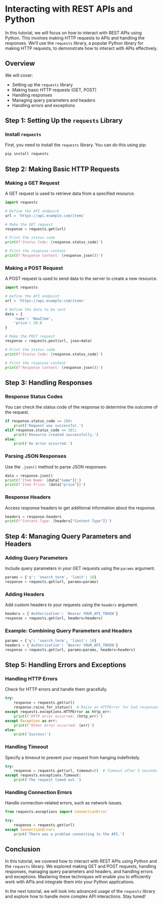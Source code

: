 # Interacting with REST APIs and Python

In this tutorial, we will focus on how to interact with REST APIs using Python. This involves making HTTP requests to APIs and handling the responses. We’ll use the `requests` library, a popular Python library for making HTTP requests, to demonstrate how to interact with APIs effectively.

## Overview

We will cover:
- Setting up the `requests` library
- Making basic HTTP requests (GET, POST)
- Handling responses
- Managing query parameters and headers
- Handling errors and exceptions

## Step 1: Setting Up the `requests` Library

### Install `requests`

First, you need to install the `requests` library. You can do this using pip:

```bash
pip install requests
```

## Step 2: Making Basic HTTP Requests

### Making a GET Request

A GET request is used to retrieve data from a specified resource.

```python
import requests

# Define the API endpoint
url = 'https://api.example.com/items'

# Make the GET request
response = requests.get(url)

# Print the status code
print(f'Status Code: {response.status_code}')

# Print the response content
print(f'Response Content: {response.json()}')
```

### Making a POST Request

A POST request is used to send data to the server to create a new resource.

```python
import requests

# Define the API endpoint
url = 'https://api.example.com/items'

# Define the data to be sent
data = {
    'name': 'NewItem',
    'price': 20.0
}

# Make the POST request
response = requests.post(url, json=data)

# Print the status code
print(f'Status Code: {response.status_code}')

# Print the response content
print(f'Response Content: {response.json()}')
```

## Step 3: Handling Responses

### Response Status Codes

You can check the status code of the response to determine the outcome of the request.

```python
if response.status_code == 200:
    print('Request was successful.')
elif response.status_code == 201:
    print('Resource created successfully.')
else:
    print('An error occurred.')
```

### Parsing JSON Responses

Use the `.json()` method to parse JSON responses:

```python
data = response.json()
print(f'Item Name: {data["name"]}')
print(f'Item Price: {data["price"]}')
```

### Response Headers

Access response headers to get additional information about the response.

```python
headers = response.headers
print(f'Content-Type: {headers["Content-Type"]}')
```

## Step 4: Managing Query Parameters and Headers

### Adding Query Parameters

Include query parameters in your GET requests using the `params` argument.

```python
params = {'q': 'search_term', 'limit': 10}
response = requests.get(url, params=params)
```

### Adding Headers

Add custom headers to your requests using the `headers` argument.

```python
headers = {'Authorization': 'Bearer YOUR_API_TOKEN'}
response = requests.get(url, headers=headers)
```

### Example: Combining Query Parameters and Headers

```python
params = {'q': 'search_term', 'limit': 10}
headers = {'Authorization': 'Bearer YOUR_API_TOKEN'}
response = requests.get(url, params=params, headers=headers)
```

## Step 5: Handling Errors and Exceptions

### Handling HTTP Errors

Check for HTTP errors and handle them gracefully.

```python
try:
    response = requests.get(url)
    response.raise_for_status()  # Raise an HTTPError for bad responses (4xx and 5xx)
except requests.exceptions.HTTPError as http_err:
    print(f'HTTP error occurred: {http_err}')
except Exception as err:
    print(f'Other error occurred: {err}')
else:
    print('Success!')
```

### Handling Timeout

Specify a timeout to prevent your request from hanging indefinitely.

```python
try:
    response = requests.get(url, timeout=5)  # Timeout after 5 seconds
except requests.exceptions.Timeout:
    print('The request timed out.')
```

### Handling Connection Errors

Handle connection-related errors, such as network issues.

```python
from requests.exceptions import ConnectionError

try:
    response = requests.get(url)
except ConnectionError:
    print('There was a problem connecting to the API.')
```

## Conclusion

In this tutorial, we covered how to interact with REST APIs using Python and the `requests` library. We explored making GET and POST requests, handling responses, managing query parameters and headers, and handling errors and exceptions. Mastering these techniques will enable you to efficiently work with APIs and integrate them into your Python applications.

In the next tutorial, we will look into advanced usage of the `requests` library and explore how to handle more complex API interactions. Stay tuned!
